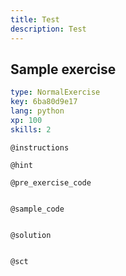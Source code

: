 ```yaml
---
title: Test
description: Test
---
```


## Sample exercise

```yaml
type: NormalExercise
key: 6ba80d9e17
lang: python
xp: 100
skills: 2
```



`@instructions`


`@hint`


`@pre_exercise_code`
```{python}

```

`@sample_code`
```{python}

```

`@solution`
```{python}

```

`@sct`
```{python}

```
